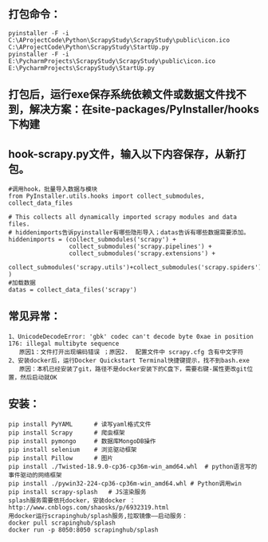 ## 打包命令：
    pyinstaller -F -i C:\AProjectCode\Python\ScrapyStudy\ScrapyStudy\public\icon.ico C:\AProjectCode\Python\ScrapyStudy\StartUp.py
    pyinstaller -F -i E:\PycharmProjects\ScrapyStudy\ScrapyStudy\public\icon.ico E:\PycharmProjects\ScrapyStudy\StartUp.py


## 打包后，运行exe保存系统依赖文件或数据文件找不到，解决方案：在site-packages/PyInstaller/hooks下构建
## hook-scrapy.py文件，输入以下内容保存，从新打包。
    #调用hook，批量导入数据与模块
    from PyInstaller.utils.hooks import collect_submodules, collect_data_files
    
    # This collects all dynamically imported scrapy modules and data files.
    # hiddenimports告诉pyinstaller有哪些隐形导入；datas告诉有哪些数据需要添加。
    hiddenimports = (collect_submodules('scrapy') +
                     collect_submodules('scrapy.pipelines') +
                     collect_submodules('scrapy.extensions') +
                     collect_submodules('scrapy.utils')+collect_submodules('scrapy.spiders')
    )
    #加载数据
    datas = collect_data_files('scrapy')


## 常见异常：
    1、UnicodeDecodeError: 'gbk' codec can't decode byte 0xae in position 176: illegal multibyte sequence
       原因1：文件打开出现编码错误 ；原因2.  配置文件中 scrapy.cfg 含有中文字符
    2、安装docker后，运行Docker Quickstart Terminal快捷键提示，找不到bash.exe
       原因：本机已经安装了git，路径不是docker安装下的C盘下，需要右键-属性更改git位置，然后启动就OK
       
## 安装：
    pip install PyYAML      # 读写yaml格式文件
    pip install Scrapy      # 爬虫框架
    pip install pymongo     # 数据库MongoDB操作
    pip install selenium    # 浏览驱动框架
    pip install Pillow      # 图片
    pip install ./Twisted-18.9.0-cp36-cp36m-win_amd64.whl  # python语言写的事件驱动的网络框架
    pip install ./pywin32-224-cp36-cp36m-win_amd64.whl # Python调用win
    pip install scrapy-splash   # JS渲染服务
    splash服务需要依托docker，安装docker ：http://www.cnblogs.com/shaosks/p/6932319.html
    用docker运行scrapinghub/splash服务,拉取镜像——启动服务：
    docker pull scrapinghub/splash  
    docker run -p 8050:8050 scrapinghub/splash
    